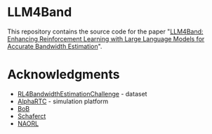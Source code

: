 # LLM4Band
This repository contains the source code for the paper "[LLM4Band: Enhancing Reinforcement Learning with Large Language Models for Accurate Bandwidth Estimation](https://dl.acm.org/doi/10.1145/3712678.3721880)".
# Acknowledgments
- [RL4BandwidthEstimationChallenge](https://github.com/microsoft/RL4BandwidthEstimationChallenge) - dataset
- [AlphaRTC](https://github.com/OpenNetLab/AlphaRTC) - simulation platform
- [BoB](https://github.com/NUStreaming/BoB)
- [Schaferct](https://github.com/n13eho/Schaferct)
- [NAORL](https://github.com/bytedance/offline-RL-congestion-control)
